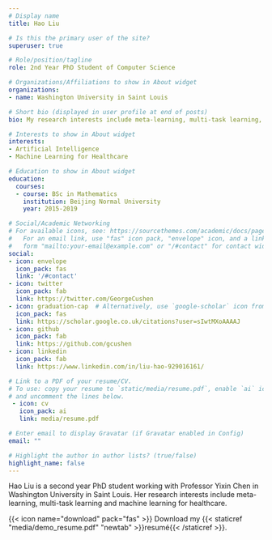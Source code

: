 ```yaml
---
# Display name
title: Hao Liu

# Is this the primary user of the site?
superuser: true

# Role/position/tagline
role: 2nd Year PhD Student of Computer Science

# Organizations/Affiliations to show in About widget
organizations:
- name: Washington University in Saint Louis

# Short bio (displayed in user profile at end of posts)
bio: My research interests include meta-learning, multi-task learning, machine learning for healthcare.

# Interests to show in About widget
interests:
- Artificial Intelligence
- Machine Learning for Healthcare

# Education to show in About widget
education:
  courses:
  - course: BSc in Mathematics
    institution: Beijing Normal University
    year: 2015-2019

# Social/Academic Networking
# For available icons, see: https://sourcethemes.com/academic/docs/page-builder/#icons
#   For an email link, use "fas" icon pack, "envelope" icon, and a link in the
#   form "mailto:your-email@example.com" or "/#contact" for contact widget.
social:
- icon: envelope
  icon_pack: fas
  link: '/#contact'
- icon: twitter
  icon_pack: fab
  link: https://twitter.com/GeorgeCushen
- icon: graduation-cap  # Alternatively, use `google-scholar` icon from `ai` icon pack
  icon_pack: fas
  link: https://scholar.google.co.uk/citations?user=sIwtMXoAAAAJ
- icon: github
  icon_pack: fab
  link: https://github.com/gcushen
- icon: linkedin
  icon_pack: fab
  link: https://www.linkedin.com/in/liu-hao-929016161/

# Link to a PDF of your resume/CV.
# To use: copy your resume to `static/media/resume.pdf`, enable `ai` icons in `params.toml`, 
# and uncomment the lines below.
 - icon: cv
   icon_pack: ai
   link: media/resume.pdf

# Enter email to display Gravatar (if Gravatar enabled in Config)
email: ""

# Highlight the author in author lists? (true/false)
highlight_name: false
---
```


Hao Liu is a second year PhD student working with Professor Yixin Chen in Washington University in Saint Louis. Her research interests include meta-learning, multi-task learning and machine learning for healthcare. 

{{< icon name="download" pack="fas" >}} Download my {{< staticref "media/demo_resume.pdf" "newtab" >}}resumé{{< /staticref >}}.
